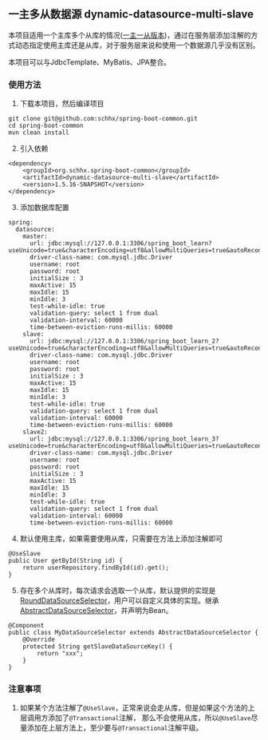 ## 一主多从数据源  dynamic-datasource-multi-slave

本项目适用一个主库多个从库的情况([一主一从版本](https://github.com/schhx/spring-boot-common/tree/1.x/dynamic-datasource))，通过在服务层添加注解的方式动态指定使用主库还是从库，对于服务层来说和使用一个数据源几乎没有区别。

本项目可以与JdbcTemplate、MyBatis、JPA整合。

### 使用方法

1. 下载本项目，然后编译项目

```
git clone git@github.com:schhx/spring-boot-common.git
cd spring-boot-common
mvn clean install
```

2. 引入依赖

```
<dependency>
    <groupId>org.schhx.spring-boot-common</groupId>
    <artifactId>dynamic-datasource-multi-slave</artifactId>
    <version>1.5.16-SNAPSHOT</version>
</dependency>
```

3. 添加数据库配置

```
spring:
  datasource:
    master:
      url: jdbc:mysql://127.0.0.1:3306/spring_boot_learn?useUnicode=true&characterEncoding=utf8&allowMultiQueries=true&autoReconnect=true&useSSL=true
      driver-class-name: com.mysql.jdbc.Driver
      username: root
      password: root
      initialSize : 3
      maxActive: 15
      maxIdle: 15
      minIdle: 3
      test-while-idle: true
      validation-query: select 1 from dual
      validation-interval: 60000
      time-between-eviction-runs-millis: 60000
    slave:
      url: jdbc:mysql://127.0.0.1:3306/spring_boot_learn_2?useUnicode=true&characterEncoding=utf8&allowMultiQueries=true&autoReconnect=true&useSSL=true
      driver-class-name: com.mysql.jdbc.Driver
      username: root
      password: root
      initialSize : 3
      maxActive: 15
      maxIdle: 15
      minIdle: 3
      test-while-idle: true
      validation-query: select 1 from dual
      validation-interval: 60000
      time-between-eviction-runs-millis: 60000
    slave2:
      url: jdbc:mysql://127.0.0.1:3306/spring_boot_learn_3?useUnicode=true&characterEncoding=utf8&allowMultiQueries=true&autoReconnect=true&useSSL=true
      driver-class-name: com.mysql.jdbc.Driver
      username: root
      password: root
      initialSize : 3
      maxActive: 15
      maxIdle: 15
      minIdle: 3
      test-while-idle: true
      validation-query: select 1 from dual
      validation-interval: 60000
      time-between-eviction-runs-millis: 60000
```

4. 默认使用主库，如果需要使用从库，只需要在方法上添加注解即可

```
@UseSlave
public User getById(String id) {
    return userRepository.findById(id).get();
}
```

5. 存在多个从库时，每次请求会选取一个从库，默认提供的实现是[RoundDataSourceSelector](https://github.com/schhx/spring-boot-common/blob/1.x/dynamic-datasource-multi-slave/src/main/java/org/schhx/springbootcommon/dynamicdatasource/selector/RoundDataSourceSelector.java)，用户可以自定义具体的实现。继承 [AbstractDataSourceSelector](https://github.com/schhx/spring-boot-common/blob/1.x/dynamic-datasource-multi-slave/src/main/java/org/schhx/springbootcommon/dynamicdatasource/selector/AbstractDataSourceSelector.java)，并声明为Bean。

```
@Component
public class MyDataSourceSelector extends AbstractDataSourceSelector {
    @Override
    protected String getSlaveDataSourceKey() {
        return "xxx";
    }
}
```

### 注意事项

1. 如果某个方法注解了```@UseSlave```，正常来说会走从库，但是如果这个方法的上层调用方添加了```@Transactional```注解，
那么不会使用从库，所以```@UseSlave```尽量添加在上层方法上，至少要与```@Transactional```注解平级。



